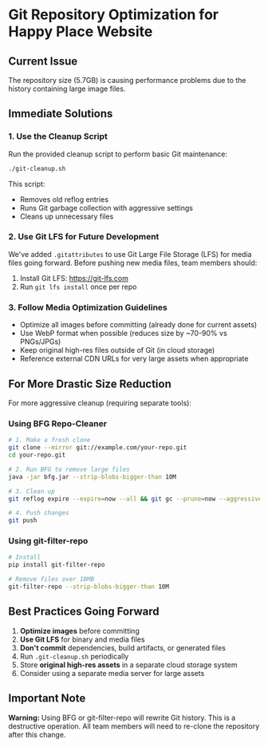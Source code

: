 # Git Repository Optimization for Happy Place Website

## Current Issue
The repository size (5.7GB) is causing performance problems due to the history containing large image files.

## Immediate Solutions

### 1. Use the Cleanup Script

Run the provided cleanup script to perform basic Git maintenance:

```bash
./git-cleanup.sh
```

This script:
- Removes old reflog entries
- Runs Git garbage collection with aggressive settings
- Cleans up unnecessary files

### 2. Use Git LFS for Future Development

We've added `.gitattributes` to use Git Large File Storage (LFS) for media files going forward. Before pushing new media files, team members should:

1. Install Git LFS: https://git-lfs.com
2. Run `git lfs install` once per repo

### 3. Follow Media Optimization Guidelines

- Optimize all images before committing (already done for current assets)
- Use WebP format when possible (reduces size by ~70-90% vs PNGs/JPGs)
- Keep original high-res files outside of Git (in cloud storage)
- Reference external CDN URLs for very large assets when appropriate

## For More Drastic Size Reduction

For more aggressive cleanup (requiring separate tools):

### Using BFG Repo-Cleaner

```bash
# 1. Make a fresh clone
git clone --mirror git://example.com/your-repo.git
cd your-repo.git

# 2. Run BFG to remove large files
java -jar bfg.jar --strip-blobs-bigger-than 10M

# 3. Clean up
git reflog expire --expire=now --all && git gc --prune=now --aggressive

# 4. Push changes
git push
```

### Using git-filter-repo

```bash
# Install
pip install git-filter-repo

# Remove files over 10MB
git-filter-repo --strip-blobs-bigger-than 10M
```

## Best Practices Going Forward

1. **Optimize images** before committing
2. **Use Git LFS** for binary and media files
3. **Don't commit** dependencies, build artifacts, or generated files
4. Run `.git-cleanup.sh` periodically
5. Store **original high-res assets** in a separate cloud storage system
6. Consider using a separate media server for large assets

## Important Note

**Warning:** Using BFG or git-filter-repo will rewrite Git history. This is a destructive operation. All team members will need to re-clone the repository after this change.